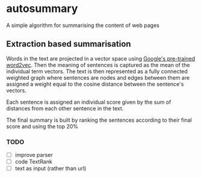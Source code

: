 # autosummary

A simple algorithm for summarising the content of web pages

## Extraction based summarisation

Words in the text are projected in a vector space using [Google's pre-trained word2vec](https://code.google.com/archive/p/word2vec/). Then the meaning of sentences is captured as the mean of the individual term vectors. The text is then represented as a fully connected weighted graph where sentences are nodes and edges between them are assigned a weight equal to the cosine distance between the sentence's vectors.

Each sentence is assigned an individual score given by the sum of distances from each other sentence in the text.

The final summary is built by ranking the sentences according to their final score and using the top 20%


### TODO
- [ ] improve parser
- [ ] code TextRank
- [ ] text as input (rather than url)
